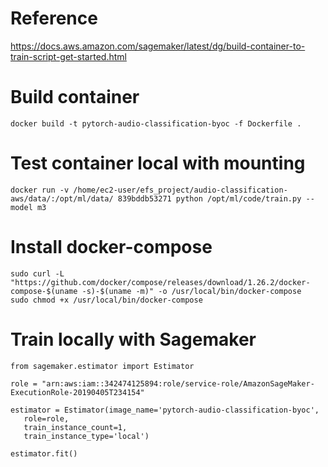# Reference

<https://docs.aws.amazon.com/sagemaker/latest/dg/build-container-to-train-script-get-started.html>

# Build container

```
docker build -t pytorch-audio-classification-byoc -f Dockerfile .

```

# Test container local with mounting

```
docker run -v /home/ec2-user/efs_project/audio-classification-aws/data/:/opt/ml/data/ 839bddb53271 python /opt/ml/code/train.py --model m3

```

# Install docker-compose

```
sudo curl -L "https://github.com/docker/compose/releases/download/1.26.2/docker-compose-$(uname -s)-$(uname -m)" -o /usr/local/bin/docker-compose
sudo chmod +x /usr/local/bin/docker-compose

```

# Train locally with Sagemaker

```
from sagemaker.estimator import Estimator

role = "arn:aws:iam::342474125894:role/service-role/AmazonSageMaker-ExecutionRole-20190405T234154"

estimator = Estimator(image_name='pytorch-audio-classification-byoc',
   role=role,
   train_instance_count=1,
   train_instance_type='local')

estimator.fit()
```

